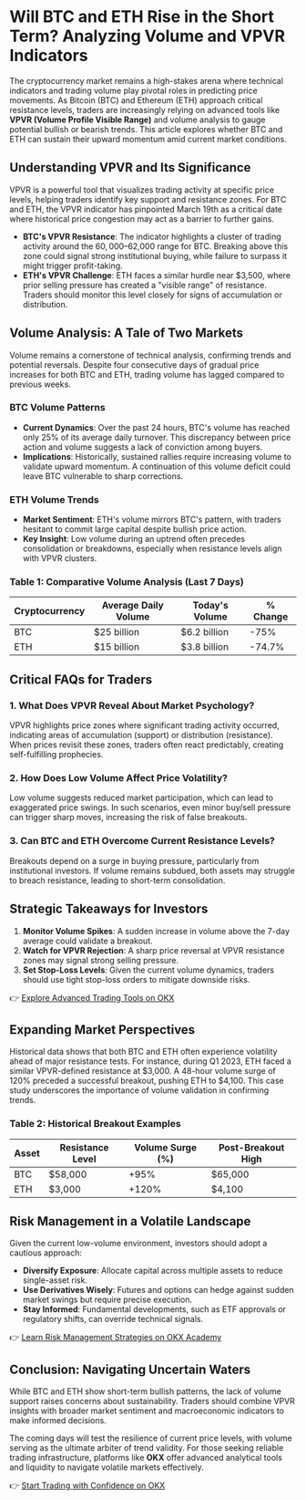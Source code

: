# Will BTC and ETH Rise in the Short Term? Analyzing Volume and VPVR Indicators  

The cryptocurrency market remains a high-stakes arena where technical indicators and trading volume play pivotal roles in predicting price movements. As Bitcoin (BTC) and Ethereum (ETH) approach critical resistance levels, traders are increasingly relying on advanced tools like **VPVR (Volume Profile Visible Range)** and volume analysis to gauge potential bullish or bearish trends. This article explores whether BTC and ETH can sustain their upward momentum amid current market conditions.  

## Understanding VPVR and Its Significance  

VPVR is a powerful tool that visualizes trading activity at specific price levels, helping traders identify key support and resistance zones. For BTC and ETH, the VPVR indicator has pinpointed March 19th as a critical date where historical price congestion may act as a barrier to further gains.  

- **BTC's VPVR Resistance**: The indicator highlights a cluster of trading activity around the $60,000–$62,000 range for BTC. Breaking above this zone could signal strong institutional buying, while failure to surpass it might trigger profit-taking.  
- **ETH's VPVR Challenge**: ETH faces a similar hurdle near $3,500, where prior selling pressure has created a "visible range" of resistance. Traders should monitor this level closely for signs of accumulation or distribution.  

## Volume Analysis: A Tale of Two Markets  

Volume remains a cornerstone of technical analysis, confirming trends and potential reversals. Despite four consecutive days of gradual price increases for both BTC and ETH, trading volume has lagged compared to previous weeks.  

### BTC Volume Patterns  
- **Current Dynamics**: Over the past 24 hours, BTC's volume has reached only 25% of its average daily turnover. This discrepancy between price action and volume suggests a lack of conviction among buyers.  
- **Implications**: Historically, sustained rallies require increasing volume to validate upward momentum. A continuation of this volume deficit could leave BTC vulnerable to sharp corrections.  

### ETH Volume Trends  
- **Market Sentiment**: ETH's volume mirrors BTC's pattern, with traders hesitant to commit large capital despite bullish price action.  
- **Key Insight**: Low volume during an uptrend often precedes consolidation or breakdowns, especially when resistance levels align with VPVR clusters.  

### Table 1: Comparative Volume Analysis (Last 7 Days)  

| Cryptocurrency | Average Daily Volume | Today's Volume | % Change |  
|----------------|----------------------|----------------|----------|  
| BTC            | $25 billion          | $6.2 billion   | -75%     |  
| ETH            | $15 billion          | $3.8 billion   | -74.7%   |  

## Critical FAQs for Traders  

### 1. What Does VPVR Reveal About Market Psychology?  
VPVR highlights price zones where significant trading activity occurred, indicating areas of accumulation (support) or distribution (resistance). When prices revisit these zones, traders often react predictably, creating self-fulfilling prophecies.  

### 2. How Does Low Volume Affect Price Volatility?  
Low volume suggests reduced market participation, which can lead to exaggerated price swings. In such scenarios, even minor buy/sell pressure can trigger sharp moves, increasing the risk of false breakouts.  

### 3. Can BTC and ETH Overcome Current Resistance Levels?  
Breakouts depend on a surge in buying pressure, particularly from institutional investors. If volume remains subdued, both assets may struggle to breach resistance, leading to short-term consolidation.  

## Strategic Takeaways for Investors  

1. **Monitor Volume Spikes**: A sudden increase in volume above the 7-day average could validate a breakout.  
2. **Watch for VPVR Rejection**: A sharp price reversal at VPVR resistance zones may signal strong selling pressure.  
3. **Set Stop-Loss Levels**: Given the current volume dynamics, traders should use tight stop-loss orders to mitigate downside risks.  

👉 [Explore Advanced Trading Tools on OKX](https://bit.ly/okx-bonus)  

## Expanding Market Perspectives  

Historical data shows that both BTC and ETH often experience volatility ahead of major resistance tests. For instance, during Q1 2023, ETH faced a similar VPVR-defined resistance at $3,000. A 48-hour volume surge of 120% preceded a successful breakout, pushing ETH to $4,100. This case study underscores the importance of volume validation in confirming trends.  

### Table 2: Historical Breakout Examples  

| Asset | Resistance Level | Volume Surge (%) | Post-Breakout High |  
|-------|------------------|------------------|--------------------|  
| BTC   | $58,000          | +95%             | $65,000            |  
| ETH   | $3,000           | +120%            | $4,100             |  

## Risk Management in a Volatile Landscape  

Given the current low-volume environment, investors should adopt a cautious approach:  
- **Diversify Exposure**: Allocate capital across multiple assets to reduce single-asset risk.  
- **Use Derivatives Wisely**: Futures and options can hedge against sudden market swings but require precise execution.  
- **Stay Informed**: Fundamental developments, such as ETF approvals or regulatory shifts, can override technical signals.  

👉 [Learn Risk Management Strategies on OKX Academy](https://bit.ly/okx-bonus)  

## Conclusion: Navigating Uncertain Waters  

While BTC and ETH show short-term bullish patterns, the lack of volume support raises concerns about sustainability. Traders should combine VPVR insights with broader market sentiment and macroeconomic indicators to make informed decisions.  

The coming days will test the resilience of current price levels, with volume serving as the ultimate arbiter of trend validity. For those seeking reliable trading infrastructure, platforms like **OKX** offer advanced analytical tools and liquidity to navigate volatile markets effectively.  

👉 [Start Trading with Confidence on OKX](https://bit.ly/okx-bonus)  
